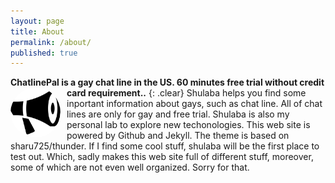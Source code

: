 ```yaml
---
layout: page
title: About
permalink: /about/
published: true
---
```


**ChatlinePal is a gay chat line in the US. 60 minutes free trial without credit card requirement..** 
{: .clear}
<img id="author-pic" style="border-radius:50%;float:left;margin-right:0.5em;padding: 0px 3px 0px 0px;" src="/img/bullhorn.svg" width="80px" height="80px"/> Shulaba helps you find some inportant information about gays, such as chat line. All of chat lines are only for gay and free trial.
Shulaba is also my personal lab to explore new techonologies. This web site is powered by Github and Jekyll. The theme is based on  sharu725/thunder. 
If I find some cool stuff, shulaba will be the first place to test out. Which, sadly makes this web site full of different stuff, moreover, some of which are not even well organized. Sorry for that. 


